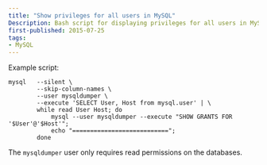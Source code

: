 ```yaml
---
title: "Show privileges for all users in MySQL"
Description: Bash script for displaying privileges for all users in MySQL
first-published: 2015-07-25
tags:
- MySQL
---
```


Example script:

    mysql   --silent \
            --skip-column-names \
            --user mysqldumper \
            --execute 'SELECT User, Host from mysql.user' | \
            while read User Host; do 
                mysql --user mysqldumper --execute "SHOW GRANTS FOR '$User'@'$Host'"; 
                echo "==========================="; 
            done


The `mysqldumper` user only requires read permissions on the databases.
